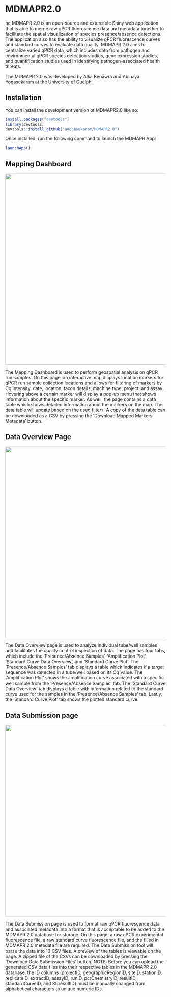 
# MDMAPR2.0

<!-- badges: start -->
<!-- badges: end -->

he MDMAPR 2.0 is an open-source and extensible Shiny web application that is able to merge raw qPCR fluorescence data and metadata together to facilitate the spatial visualization of species presence/absence detections. The application also has the ability to visualize qPCR fluorescence curves and standard curves to evaluate data quality. MDMAPR 2.0 aims to centralize varied qPCR data, which includes data from pathogen and environmental qPCR species detection studies, gene expression studies, and quantification studies used in identifying pathogen-associated health threats.

The MDMAPR 2.0 was developed by Alka Benawra and Abinaya Yogasekaram at the University of Guelph. 

## Installation

You can install the development version of MDMAPR2.0 like so:

``` r
install.packages("devtools")
library(devtools)
devtools::install_github("ayogasekaram/MDMAPR2.0")
```
Once installed, run the following command to launch the MDMAPR App:

``` r
launchApp()
```
## Mapping Dashboard

<kbd><img src="images/mapping_dashboard.png" width=600></kbd>

The Mapping Dashboard is used to perform geospatial analysis on qPCR run
samples. On this page, an interactive map displays location markers for
qPCR run sample collection locations and allows for filtering of markers
by Cq intensity, date, location, taxon details, machine type, project,
and assay. Hovering above a certain marker will display a pop-up menu
that shows information about the specific marker. As well, the page
contains a data table which shows detailed information about the markers
on the map. The data table will update based on the used filters. A copy
of the data table can be downloaded as a CSV by pressing the ‘Download
Mapped Markers Metadata’ button.

## Data Overview Page

<kbd><img src="images/data_overview.png" width=600></kbd>

The Data Overview page is used to analyze individual tube/well samples
and facilitates the quality control inspection of data. The page has
four tabs, which include the ‘Presence/Absence Samples’, ‘Amplification
Plot’, ‘Standard Curve Data Overview’, and ‘Standard Curve Plot’. The
‘Presence/Absence Samples’ tab displays a table which indicates if a
target sequence was detected in a tube/well based on its Cq Value. The
‘Amplification Plot’ shows the amplification curve associated with a
specific well sample from the ‘Presence/Absence Samples’ tab. The
‘Standard Curve Data Overview’ tab displays a table with information
related to the standard curve used for the samples in the
‘Presence/Absence Samples’ tab. Lastly, the ‘Standard Curve Plot’ tab
shows the plotted standard curve.

## Data Submission page

<kbd><img src="images/data_submission.png" width=600></kbd>

The Data Submission page is used to format raw qPCR fluorescence data
and associated metadata into a format that is acceptable to be added to
the MDMAPR 2.0 database for storage. On this page, a raw qPCR
experimental fluorescence file, a raw standard curve fluorescence file,
and the filled in MDMAPR 2.0 metadata file are required. The Data
Submission tool will parse the data into 13 CSV files. A preview of the
tables is viewable on the page. A zipped file of the CSVs can be
downloaded by pressing the ‘Download Data Submission Files’ button.
NOTE: Before you can upload the generated CSV data files into their
respective tables in the MDMAPR 2.0 database, the ID columns (projectID,
geographicRegionID, siteID, stationID, replicateID, extractID, assayID,
runID, pcrChemistryID, resultID, standardCurveID, and SCresultID) must
be manually changed from alphabetical characters to unique numeric IDs.

